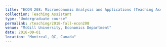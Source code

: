 ```yaml
---
title: "ECON 208: Microeconomic Analysis and Applications (Teaching Assistant)"
collection: Teaching Assistant
type: "Undergraduate course"
permalink: /teaching/2018-fall-econ208
venue: "McGill University, Economics Department"
date: 2018-09-01
location: "Montreal, QC, Canada"
---
```

